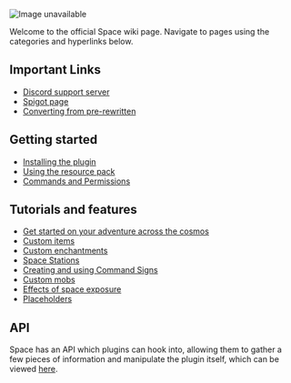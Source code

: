 ![Image unavailable](https://i.imgur.com/ze1Li1A.png)

Welcome to the official Space wiki page. Navigate to pages using the categories and hyperlinks below.

## Important Links

* [Discord support server](https://discord.com/invite/XR8bbm6)
* [Spigot page](https://www.spigotmc.org/resources/space.59572/)
* [Converting from pre-rewritten](https://github.com/Z4OLLIEZ4/Space/wiki/legacy-conversion)

## Getting started

* [Installing the plugin](Installation)
* [Using the resource pack](Resource-pack)
* [Commands and Permissions](Commands-and-Permissions)

## Tutorials and features

* [Get started on your adventure across the cosmos](Starting-guide)
* [Custom items](Custom-Items)
* [Custom enchantments](Custom-Enchantments)
* [Space Stations](Space-Station)
* [Creating and using Command Signs](Command-Signs)
* [Custom mobs](Custom-Mobs)
* [Effects of space exposure](Effects-of-Space-Exposure)
* [Placeholders](Placeholders)

## API

Space has an API which plugins can hook into, allowing them to gather a few pieces of information and manipulate the plugin itself, which can be viewed [here](https://github.com/Z4OLLIEZ4/Space-API-Example).
